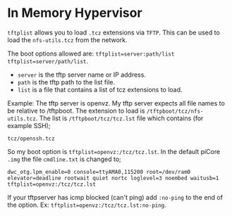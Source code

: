 # In Memory Hypervisor


`tftplist` allows you to load `.tcz` extensions via `TFTP`. This can be used to load the `nfs-utils.tcz` from the network.

The boot options allowed are: `tftplist=server:path/list tftplist=server/path/list`.

* `server` is the tftp server name or IP address.
* `path` is the tftp path to the list file.
* `list` is a file that contains a list of tcz extensions to load.

Example: The tftp server is openvz. My tftp server expects all file names to be relative to /tftpboot. The extension to load is `/tftpboot/tcz/nfs-utils.tcz`. The list is `/tftpboot/tcz/tcz.lst` file which contains (for example SSH);

    tcz/openssh.tcz

So my boot option is `tftplist=openvz:/tcz/tcz.lst`. In the default piCore `.img` the file `cmdline.txt` is changed to;

    dwc_otg.lpm_enable=0 console=ttyAMA0,115200 root=/dev/ram0 elevator=deadline rootwait quiet nortc loglevel=3 noembed waitusb=1 tftplist=openvz:/tcz/tcz.lst

If your tftpserver has icmp blocked (can't ping) add `:no-ping` to the end of the option. Ex: `tftplist=openvz:/tcz/tcz.lst:no-ping`.
